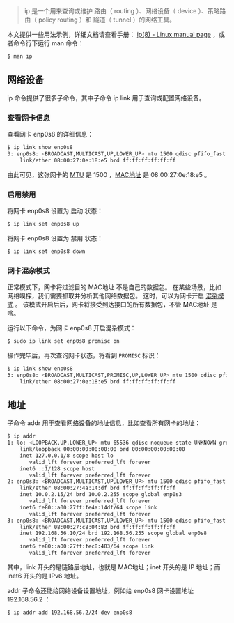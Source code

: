 > ip 是一个用来查询或维护 路由（ routing ）、网络设备（ device ）、策略路由（ policy routing ）和 隧道（ tunnel ）的网络工具。

本文提供一些用法示例，详细文档请查看手册： [ip(8) - Linux manual page](https://man7.org/linux/man-pages/man8/ip.8.html) ，或者命令行下运行 man 命令：

```bash
$ man ip
```

## 网络设备
ip 命令提供了很多子命令，其中子命令 ip link 用于查询或配置网络设备。

### 查看网卡信息

查看网卡 enp0s8 的详细信息：

```bash
$ ip link show enp0s8
3: enp0s8: <BROADCAST,MULTICAST,UP,LOWER_UP> mtu 1500 qdisc pfifo_fast state UP mode DEFAULT group default qlen 1000
    link/ether 08:00:27:0e:18:e5 brd ff:ff:ff:ff:ff:ff
```

由此可见，这张网卡的 [MTU](https://fasionchan.com/network/ethernet/mtu/) 是 1500 ，[MAC地址](https://fasionchan.com/network/ethernet/mac/) 是 08:00:27:0e:18:e5 。

### 启用禁用
将网卡 enp0s8 设置为 启动 状态：

```bash
$ ip link set enp0s8 up
```

将网卡 enp0s8 设置为 禁用 状态：

```bash
$ ip link set enp0s8 down
```

### 网卡混杂模式

正常模式下，网卡将过滤目的 MAC地址 不是自己的数据包。 在某些场景，比如网络嗅探，我们需要抓取并分析其他网络数据包。 这时，可以为网卡开启 [混杂模式](https://network.fasionchan.com/zh_CN/latest/protocols/ethernet.html#promisc-mode) 。 该模式开启后后，网卡将接受到达接口的所有数据包，不管 MAC地址 是啥。

运行以下命令，为网卡 enp0s8 开启混杂模式：

```bash
$ sudo ip link set enp0s8 promisc on
```

操作完毕后，再次查询网卡状态，将看到 `PROMISC` 标识：

```bash
$ ip link show enp0s8
3: enp0s8: <BROADCAST,MULTICAST,PROMISC,UP,LOWER_UP> mtu 1500 qdisc pfifo_fast state UP mode DEFAULT group default qlen 1000
    link/ether 08:00:27:0e:18:e5 brd ff:ff:ff:ff:ff:ff
```

## 地址

子命令 addr 用于查看网络设备的地址信息，比如查看所有网卡的地址：

```bash
$ ip addr
1: lo: <LOOPBACK,UP,LOWER_UP> mtu 65536 qdisc noqueue state UNKNOWN group default qlen 1
    link/loopback 00:00:00:00:00:00 brd 00:00:00:00:00:00
    inet 127.0.0.1/8 scope host lo
       valid_lft forever preferred_lft forever
    inet6 ::1/128 scope host
       valid_lft forever preferred_lft forever
2: enp0s3: <BROADCAST,MULTICAST,UP,LOWER_UP> mtu 1500 qdisc pfifo_fast state UP group default qlen 1000
    link/ether 08:00:27:4a:14:df brd ff:ff:ff:ff:ff:ff
    inet 10.0.2.15/24 brd 10.0.2.255 scope global enp0s3
       valid_lft forever preferred_lft forever
    inet6 fe80::a00:27ff:fe4a:14df/64 scope link
       valid_lft forever preferred_lft forever
3: enp0s8: <BROADCAST,MULTICAST,UP,LOWER_UP> mtu 1500 qdisc pfifo_fast state UP group default qlen 1000
    link/ether 08:00:27:c8:04:83 brd ff:ff:ff:ff:ff:ff
    inet 192.168.56.10/24 brd 192.168.56.255 scope global enp0s8
       valid_lft forever preferred_lft forever
    inet6 fe80::a00:27ff:fec8:483/64 scope link
       valid_lft forever preferred_lft forever
```

其中，link 开头的是链路层地址，也就是 MAC地址；inet 开头的是 IP 地址；而 inet6 开头的是 IPv6 地址。

addr 子命令还能给网络设备设置地址，例如给 enp0s8 网卡设置地址 192.168.56.2 ：

```bash
$ ip addr add 192.168.56.2/24 dev enp0s8
```